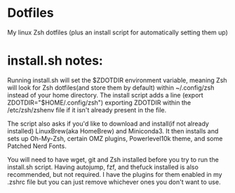 # Dotfiles
My linux Zsh dotfiles (plus an install script for automatically setting them up)

# install.sh notes:
Running install.sh will set the $ZDOTDIR environment variable, meaning Zsh will look for Zsh dotfiles(and store them by default) within ~/.config/zsh instead of your home directory. The install script adds a line (export ZDOTDIR="$HOME/.config/zsh") exporting ZDOTDIR within the /etc/zsh/zshenv file if it isn't already present in the file.

The script also asks if you'd like to download and install(if not already installed) LinuxBrew(aka HomeBrew) and Miniconda3.
It then installs and sets up Oh-My-Zsh, certain OMZ plugins, Powerlevel10k theme, and some Patched Nerd Fonts.

You will need to have wget, git and Zsh installed before you try to run the install.sh script.
Having autojump, fzf, and thefuck installed is also recommended, but not required.
I have the plugins for them enabled in my .zshrc file but you can just remove whichever ones you don't want to use.
